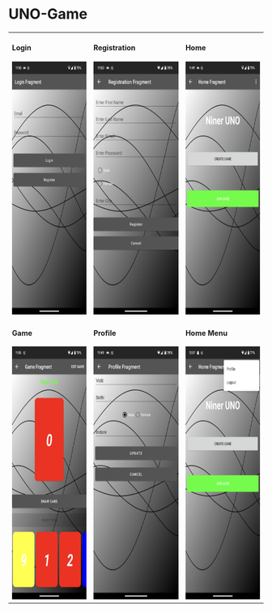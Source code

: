 # UNO-Game

<html>
  <table style="border: none;">
    <tr>
        <td>
          <h4>Login</h4>
          <img src="https://github.com/kailashchivhe/UNO-Game/blob/a1f8ba898d7bae76951ebd8f69708ad8a0d276f4/screenshots/Login.png" height=500 width=250/>
        </td>
        <td>
          <h4>Registration</h4>
          <img src="https://github.com/kailashchivhe/UNO-Game/blob/a1f8ba898d7bae76951ebd8f69708ad8a0d276f4/screenshots/Registration.png" height=500 width=250/>
        </td>
        <td>
          <h4>Home</h4>
          <img src="https://github.com/kailashchivhe/UNO-Game/blob/a1f8ba898d7bae76951ebd8f69708ad8a0d276f4/screenshots/Home.png" height=500 width=250/>
        </td>
    </tr>
    <tr>
        <td>
          <h4>Game</h4>
          <img src="https://github.com/kailashchivhe/UNO-Game/blob/a1f8ba898d7bae76951ebd8f69708ad8a0d276f4/screenshots/Game.png" height=500 width=250/>
        </td>
        <td>
          <h4>Profile</h4>
          <img src="https://github.com/kailashchivhe/UNO-Game/blob/a1f8ba898d7bae76951ebd8f69708ad8a0d276f4/screenshots/Profile.png" height=500 width=250/>
        </td>
        <td>
          <h4>Home Menu</h4>
          <img src="https://github.com/kailashchivhe/UNO-Game/blob/b87f1bf5cfc955f2cdd77605133266e23ebf4e17/screenshots/Menu.png" height=500 width=250/>
        </td>
    </tr>
  </table>
 </html>
